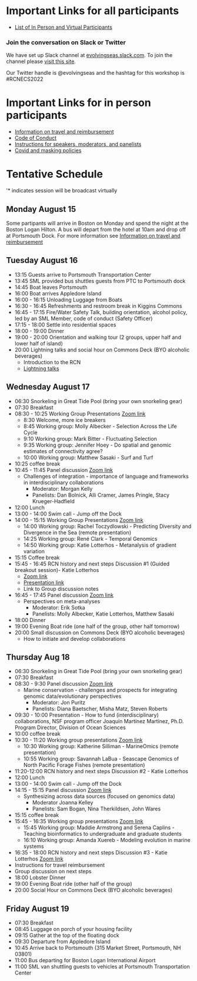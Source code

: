 
# Important Links for all participants
* [List of In Person and Virtual Participants](https://docs.google.com/spreadsheets/d/11WVBBvD2i4EIZDnAXg52xvzt-RVPB9ELCYj87fhajng/edit#gid=0)

### Join the conversation on Slack or Twitter
We have set up Slack channel at [evolvingseas.slack.com](evolvingseas.slack.com). To join the channel please [visit this site](https://join.slack.com/t/evolvingseas/shared_invite/enQtNTI4MjcwMjg5NTM5LWFiMGM0OTczMzllODg3NGQxYzBlNTA4NTE2OWI5ZWEwNjU3MTQ2ZTk3OWYxMjA5NzQxMmQwNTVmZDE1ZGE0NDc).

Our Twitter handle is @evolvingseas and the hashtag for this workshop is #RCNECS2022


# Important Links for in person participants
* [Information on travel and reimbursement](travel.md)
* [Code of Conduct](CodeOfConduct.md)
* [Instructions for speakers, moderators, and panelists](https://github.com/RCN-ECS/2022_TrainingIntegrationWorkshop/blob/main/InstructionsForSpeakers.md)
* [Covid and masking policies](https://www.shoalsmarinelaboratory.org/sites/shoalsmarinelaboratory.org/files/media/pdf/Other_Misc/sml_2022_covid_safety_plan_6.2.22_updated.pdf)


# Tentative Schedule
'* indicates session will be broadcast virtually

## Monday August 15
Some partipants will arrive in Boston on Monday and spend the night at the Boston Logan Hilton. A bus will depart from the hotel at 10am and drop off at Portsmouth Dock. For more information see [Information on travel and reimbursement](travel.md)

## Tuesday August 16
* 13:15 Guests arrive to Portsmouth Transportation Center 
* 13:45 SML provided bus shuttles guests from PTC to Portsmouth dock 
* 14:45 Boat leaves Portsmouth
* 16:00 Boat arrives Appledore Island 
* 16:00 - 16:15 Unloading Luggage from Boats
* 16:30 - 16:45 Refreshments and restroom break in Kiggins Commons 
* 16:45 - 17:15 Fire/Water Safety Talk, building orientation, alcohol policy, led by an SML Member, code of conduct (Safety Officer)  
* 17:15 - 18:00 Settle into residential spaces 
* 18:00 - 19:00 Dinner 
* 19:00 - 20:00 Orientation and walking tour (2 groups, upper half and lower half of island)
* 20:00 Lightning talks and social hour on Commons Deck (BYO alcoholic beverages)
  * Introduction to the RCN
  * [Lightning talks](https://docs.google.com/presentation/d/1qivjyuewpyaz_2GDozTUtpb4RC3eWqBKMEzlhQtsSJI/edit#slide=id.p)

## Wednesday August 17
* 06:30 Snorkeling in Great Tide Pool (bring your own snorkeling gear)
* 07:30 Breakfast
* 08:30 - 10:25 Working Group Presentations [Zoom link](https://northeastern.zoom.us/j/98098873356?pwd=THhZeUlHellVb016MVBOdDR4TjBVZz09)
  * 8:30 Welcome, more ice breakers
  * 8:45 Working group: Molly Albecker - Selection Across the Life Cycle
  * 9:10 Working group: Mark Bitter - Fluctuating Selection
  * 9:35 Working group: Jennifer Hoey - Do spatial and genomic estimates of connectivity agree?
  * 10:00 Working group: Matthew Sasaki - Surf and Turf
* 10:25 coffee break
* 10:45 - 11:45 Panel discussion [Zoom link](https://northeastern.zoom.us/j/98098873356?pwd=THhZeUlHellVb016MVBOdDR4TjBVZz09)
  * Challenges of integration - importance of language and frameworks in interdisciplinary collaborations
    * Moderator: Morgan Kelly  
    * Panelists: Dan Bolnick, Alli Cramer, James Pringle, Stacy Krueger-Hadfield 
* 12:00 Lunch
* 13:00 - 14:00 Swim call - Jump off the Dock
* 14:00 - 15:15 Working Group Presentations [Zoom link](https://northeastern.zoom.us/j/98098873356?pwd=THhZeUlHellVb016MVBOdDR4TjBVZz09)
  * 14:00 Working group: Rachel Toczydlowski - Predicting Diversity and Divergence in the Sea (remote presentation)
  * 14:25 Working group: René Clark - Temporal Genomics
  * 14:50 Working group: Katie Lotterhos - Metanalysis of gradient variation
* 15:15 Coffee break
* 15:45 - 16:45 RCN history and next steps Discussion #1 (Guided breakout session)- Katie Lotterhos 
  *  [Zoom link](https://northeastern.zoom.us/j/98098873356?pwd=THhZeUlHellVb016MVBOdDR4TjBVZz09) 
  *  [Presentation link](https://docs.google.com/presentation/d/1wRZfKAbzb045Yb3zRmiOIHOGvVEGsWuVj6ng5-vxaXM/edit#slide=id.g14220e1517e_0_0)
  *  Link to Group discussion notes
* 16:45 - 17:45 Panel discussion [Zoom link](https://northeastern.zoom.us/j/98098873356?pwd=THhZeUlHellVb016MVBOdDR4TjBVZz09)
  * Perspectives on meta-analyses 
    * Moderator: Erik Sotka
    * Panelists: Molly Albecker, Katie Lotterhos, Matthew Sasaki
 * 18:00 Dinner
 * 19:00 Evening Boat ride (one half of the group, other half tomorrow)
 * 20:00 Small discussion on Commons Deck (BYO alcoholic beverages)
   * How to initiate and develop collaborations 

## Thursday Aug 18 
 * 06:30 Snorkeling in Great Tide Pool (bring your own snorkeling gear)
 * 07:30 Breakfast
 * 08:30 - 9:30 Panel discussion [Zoom link](https://northeastern.zoom.us/j/98098873356?pwd=THhZeUlHellVb016MVBOdDR4TjBVZz09)
   * Marine conservation - challenges and prospects for integrating genomic data/evolutionary perspectives 
     * Moderator: Jon Puritz
     * Panelists: Diana Baetscher, Misha Matz, Steven Roberts
 * 09:30 - 10:00 Presentation - How to fund (interdisciplinary) collaborations, NSF program officer Joaquín Martínez Martínez, Ph.D.
Program Director, Division of Ocean Sciences
 * 10:00 coffee break
 * 10:30 - 11:20 Working group presentations [Zoom link](https://northeastern.zoom.us/j/98098873356?pwd=THhZeUlHellVb016MVBOdDR4TjBVZz09)
    * 10:30 Working group: Katherine Silliman - MarineOmics (remote presentation) 
    * 10:55 Working group: Savannah LaBua - Seascape Genomics of North Pacific Forage Fishes (remote presentation)
 * 11:20-12:00  RCN history and next steps Discussion #2 - Katie Lotterhos
 * 12:00 Lunch
 * 13:00 - 14:00 Swim call - Jump off the Dock
 * 14:15 - 15:15 Panel discussion [Zoom link](https://northeastern.zoom.us/j/98098873356?pwd=THhZeUlHellVb016MVBOdDR4TjBVZz09)
   * Synthesizing across data sources (focused on genomics data)
      * Moderator Joanna Kelley 
      * Panelists: Sam Bogan, Nina Therkildsen, John Wares  
 * 15:15 coffee break
 * 15:45 - 16:35 Working group presentations [Zoom link](https://northeastern.zoom.us/j/98098873356?pwd=THhZeUlHellVb016MVBOdDR4TjBVZz09)
   * 15:45 Working group: Maddie Armstrong and Serena Caplins - Teaching bioinformatics to undergraduate and graduate students 
   * 16:10 Working group: Amanda Xuereb - Modeling evolution in marine systems 
* 16:35 - 18:00   RCN history and next steps Discussion #3 - Katie Lotterhos [Zoom link](https://northeastern.zoom.us/j/98098873356?pwd=THhZeUlHellVb016MVBOdDR4TjBVZz09)
 * Instructions for travel reimbursement
 * Group discussion on next steps 
* 18:00 Lobster Dinner
* 19:00 Evening Boat ride (other half of the group)
* 20:00 Social Hour on Commons Deck (BYO alcoholic beverages)

## Friday August 19 
 * 07:30 Breakfast
 * 08:45 Luggage on porch of your housing facility
 * 09:15 Gather at the top of the floating dock
 * 09:30 Departure from Appledore Island
 * 10:45 Arrive back to Portsmouth (315 Market Street, Portsmouth, NH 03801)
 * 11:00 Bus departing for Boston Logan International Airport
 * 11:00 SML van shuttling guests to vehicles at Portsmouth Transportation Center

